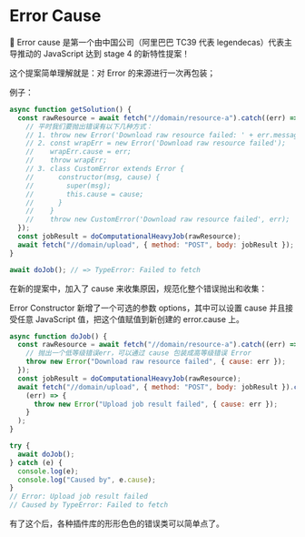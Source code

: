 # Error Cause

🎉 Error cause 是第一个由中国公司（阿里巴巴 TC39 代表 legendecas）代表主导推动的 JavaScript 达到 stage 4 的新特性提案！

这个提案简单理解就是：对 Error 的来源进行一次再包装；

例子：

```js
async function getSolution() {
  const rawResource = await fetch("//domain/resource-a").catch((err) => {
    // 平时我们要抛出错误有以下几种方式：
    // 1. throw new Error('Download raw resource failed: ' + err.message);
    // 2. const wrapErr = new Error('Download raw resource failed');
    //    wrapErr.cause = err;
    //    throw wrapErr;
    // 3. class CustomError extends Error {
    //      constructor(msg, cause) {
    //        super(msg);
    //        this.cause = cause;
    //      }
    //    }
    //    throw new CustomError('Download raw resource failed', err);
  });
  const jobResult = doComputationalHeavyJob(rawResource);
  await fetch("//domain/upload", { method: "POST", body: jobResult });
}

await doJob(); // => TypeError: Failed to fetch
```

在新的提案中，加入了 cause 来收集原因，规范化整个错误抛出和收集：

Error Constructor 新增了一个可选的参数 options，其中可以设置 cause 并且接受任意 JavaScript 值，把这个值赋值到新创建的 error.cause 上。

```js
async function doJob() {
  const rawResource = await fetch("//domain/resource-a").catch((err) => {
    // 抛出一个低等级错误err，可以通过 cause 包装成高等级错误 Error
    throw new Error("Download raw resource failed", { cause: err });
  });
  const jobResult = doComputationalHeavyJob(rawResource);
  await fetch("//domain/upload", { method: "POST", body: jobResult }).catch(
    (err) => {
      throw new Error("Upload job result failed", { cause: err });
    }
  );
}

try {
  await doJob();
} catch (e) {
  console.log(e);
  console.log("Caused by", e.cause);
}
// Error: Upload job result failed
// Caused by TypeError: Failed to fetch
```

有了这个后，各种插件库的形形色色的错误类可以简单点了。
